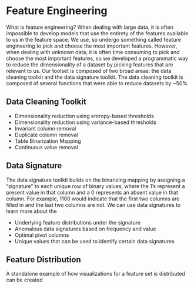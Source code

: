 # Feature Engineering

What is feature engineering? When dealing with large data, it is often impossible to develop models that use the entirety of the features available to us in the feature space. We use, so undergo something called feature engineering to pick and choose the most important features.  However, when dealing with unknown data, it is often time consuming to pick and choose the most important features, so we developed a programmatic way to reduce the dimensionality of a dataset by picking features that are relevant to us.
Our toolset is composed of two broad areas: the data cleaning toolkit and the data signature toolkit.  The data cleaning toolkit is composed of several functions that were able to reduce datasets by ~50%

## Data Cleaning Toolkit

*	Dimensionality reduction using entropy-based thresholds
*	Dimensionality reduction using variance-based thresholds
*	Invariant column removal
*	Duplicate column removal
*	Table Binarization Mapping
*	Continuous value removal

## Data Signature

The data signature toolkit builds on the binarizing mapping by assigning a “signature” to each unique row of binary values, where the 1’s represent a present value in that column and a 0 represents an absent value in that column. For example, 1100 would indicate that the first two columns are filled in and the last two columns are not.  We can use data signatures to learn more about the 

*   Underlying feature distributions under the signature
*	Anomalous data signatures based on frequency and value
*	Optimal pivot columns
*	Unique values that can be used to identify certain data signatures

## Feature Distribution

A standalone example of how visualizations for a feature set is distributed can be created